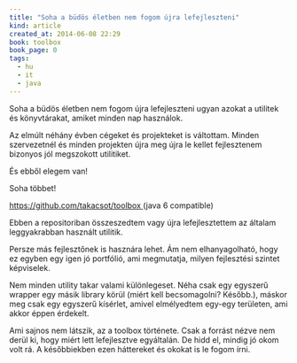 ```yaml
---
title: "Soha a büdös életben nem fogom újra lefejleszteni"
kind: article
created_at: 2014-06-08 22:29
book: toolbox
book_page: 0
tags:
  - hu
  - it
  - java
---
```


Soha a büdös életben nem fogom újra lefejleszteni ugyan azokat a utilitek és könyvtárakat, amiket minden nap használok.

Az elmúlt néhány évben cégeket és projekteket is váltottam. Minden szervezetnél és minden projekten újra meg újra le kellet fejlesztenem bizonyos jól megszokott utilitiket.

És ebből elegem van!

Soha többet!

[https://github.com/takacsot/toolbox ](https://github.com/takacsot/toolbox)  (java 6 compatible)


Ebben a repositoriban összeszedtem vagy újra lefejlesztettem az általam leggyakrabban használt utilitik.

Persze más fejlesztőnek is hasznára lehet. Ám nem elhanyagolható, hogy ez egyben egy igen jó portfólió, ami megmutatja, milyen fejlesztési szintet képviselek.

Nem minden utility takar valami különlegeset. Néha csak egy egyszerű wrapper egy másik library körül (miért kell becsomagolni? Később.), máskor meg csak egy egyszerű kísérlet, amivel elmélyedtem egy-egy területen, ami akkor éppen érdekelt. 

Ami sajnos nem látszik, az a toolbox története. Csak a forrást nézve nem derül ki, hogy miért lett lefejlesztve egyáltalán. De hidd el, mindig jó okom volt rá. A későbbiekben ezen háttereket és okokat is le fogom írni.